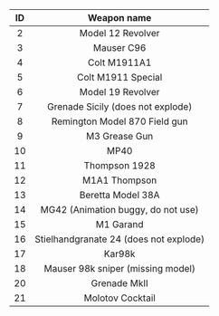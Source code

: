 | ID | Weapon name |
|:--:|:-----------:|
| 2 | Model 12 Revolver |
| 3 | Mauser C96 |
| 4 | Colt M1911A1 |
| 5 | Colt M1911 Special | 
| 6 | Model 19 Revolver |
| 7 | Grenade Sicily (does not explode) |
| 8 | Remington Model 870 Field gun |
| 9 | M3 Grease Gun |
| 10 | MP40 |
| 11 | Thompson 1928 |
| 12 | M1A1 Thompson | 
| 13 | Beretta Model 38A |
| 14 | MG42 (Animation buggy, do not use) |
| 15 | M1 Garand |
| 16 | Stielhandgranate 24 (does not explode) |
| 17 | Kar98k |
| 18 | Mauser 98k sniper (missing model) |
| 20 | Grenade MkII |
| 21 | Molotov Cocktail |
